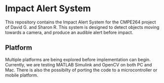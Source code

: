 # Impact Alert System

This repository contains the Impact Alert System for the CMPE264 project of David G. and Sharon R. This system is designed to detect objects moving towards a camera, and produce an audible alert before impact.

## Platform

Multiple platforms are being explored before implementation can begin. Currently, we are testing MATLAB Simulink and OpenCV on both PC and Mac. There is also the possibilty of porting the code to a microcontroller or mobile platform.
